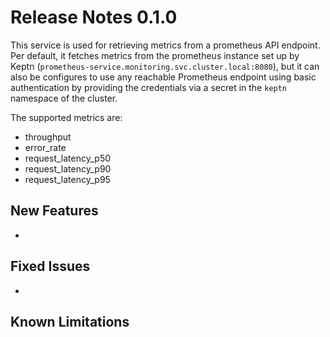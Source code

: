 # Release Notes 0.1.0

This service is used for retrieving metrics from a prometheus API endpoint. Per default, it fetches metrics from the prometheus instance set up by Keptn
(`prometheus-service.monitoring.svc.cluster.local:8080`), but it can also be configures to use any reachable Prometheus endpoint using basic authentication by providing the credentials
via a secret in the `keptn` namespace of the cluster.

The supported metrics are:

 - throughput
 - error_rate
 - request_latency_p50
 - request_latency_p90
 - request_latency_p95

## New Features
- 

## Fixed Issues
- 

## Known Limitations
